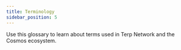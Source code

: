 ```yaml
---
title: Terminology
sidebar_position: 5
---
```



Use this glossary to learn about terms used in Terp Network and the Cosmos ecosystem.


